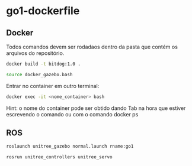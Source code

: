 # go1-dockerfile

## Docker

Todos comandos devem ser rodadaos dentro da pasta que contém os arquivos do repositório.

```sh 
docker build -t bitdog:1.0 .
```

```sh 
source docker_gazebo.bash
```
Entrar no container em outro terminal:

```sh 
docker exec -it <nome_container> bash
```
Hint: o nome do container pode ser obtido dando Tab na hora que estiver escrevendo o comando ou com o comando docker ps

## ROS

```sh 
roslaunch unitree_gazebo normal.launch rname:go1
```

```sh 
rosrun unitree_controllers unitree_servo
```

